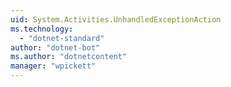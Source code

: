 ```yaml
---
uid: System.Activities.UnhandledExceptionAction
ms.technology: 
  - "dotnet-standard"
author: "dotnet-bot"
ms.author: "dotnetcontent"
manager: "wpickett"
---
```

